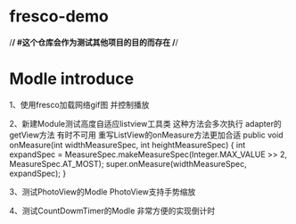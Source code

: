 # fresco-demo
/********************************************************/
#这个仓库会作为测试其他项目的目的而存在
/********************************************************/

# Modle introduce

1、使用fresco加载网络gif图 并控制播放

2、新建Module测试高度自适应listview工具类
这种方法会多次执行 adapter的getView方法 有时不可用
重写ListView的onMeasure方法更加合适
public void onMeasure(int widthMeasureSpec, int heightMeasureSpec) {
        int expandSpec = MeasureSpec.makeMeasureSpec(Integer.MAX_VALUE >> 2, MeasureSpec.AT_MOST);
        super.onMeasure(widthMeasureSpec, expandSpec);
    }

3、测试PhotoView的Modle PhotoView支持手势缩放

4、测试CountDowmTimer的Modle
非常方便的实现倒计时



